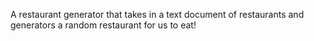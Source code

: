 A restaurant generator that takes in a text document of restaurants and generators a random restaurant for us to eat!
